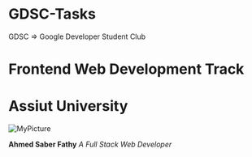 # GDSC-Tasks
GDSC => Google Developer Student Club
# Frontend Web Development Track
# Assiut University

![MyPicture](https://avatars.githubusercontent.com/u/64714761?s=96&v=4)



**Ahmed Saber Fathy**
*A Full Stack Web Developer*

